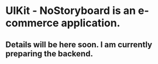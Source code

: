 # UIKit - NoStoryboard is an e-commerce application.
## Details will be here soon. I am currently preparing the backend.
